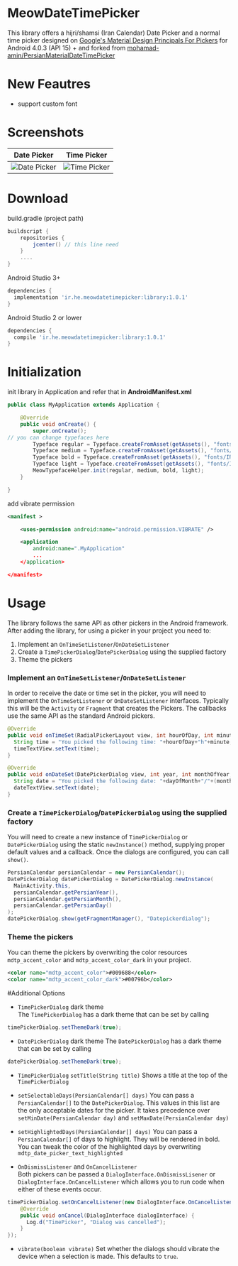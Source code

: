 # MeowDateTimePicker
This library offers a hijri/shamsi (Iran Calendar) Date Picker and a normal time picker designed on [Google's Material Design Principals For Pickers](http://www.google.com/design/spec/components/pickers.html) for Android 4.0.3 (API 15) + and forked from [mohamad-amin/PersianMaterialDateTimePicker](https://github.com/mohamad-amin/PersianMaterialDateTimePicker)

# New Feautres
- support custom font
# Screenshots
Date Picker | Time Picker
---- | ----
![Date Picker](https://github.com/shetmobile/MeowDateTimePicker/raw/master/resources/date.png) | ![Time Picker](https://github.com/shetmobile/MeowDateTimePicker/raw/master/resources/time.png)
# Download
build.gradle (project path)
```groovy
buildscript {
    repositories {
        jcenter() // this line need
    }
    ....
}
```
Android Studio 3+
```groovy
dependencies {
  implementation 'ir.he.meowdatetimepicker:library:1.0.1'
}
```
Android Studio 2 or lower
```groovy
dependencies {
  compile 'ir.he.meowdatetimepicker:library:1.0.1'
}
```
# Initialization
init library in Application and refer that in **AndroidManifest.xml**
```java
public class MyApplication extends Application {

    @Override
    public void onCreate() {
        super.onCreate();
// you can change typefaces here
        Typeface regular = Typeface.createFromAsset(getAssets(), "fonts/IRANSansMobile.ttf");
        Typeface medium = Typeface.createFromAsset(getAssets(), "fonts/IRANSansMobile_Medium.ttf");
        Typeface bold = Typeface.createFromAsset(getAssets(), "fonts/IRANSansMobile_Bold.ttf");
        Typeface light = Typeface.createFromAsset(getAssets(), "fonts/IRANSansMobile_Light.ttf");
        MeowTypefaceHelper.init(regular, medium, bold, light);
    }

}
```
add vibrate permission
```xml
<manifest >

    <uses-permission android:name="android.permission.VIBRATE" />

    <application
        android:name=".MyApplication"
        ...
    </application>

</manifest>
```
# Usage
The library follows the same API as other pickers in the Android framework.
After adding the library, for using a picker in your project you need to:

1. Implement an `OnTimeSetListener`/`OnDateSetListener`
2. Create a `TimePickerDialog`/`DatePickerDialog` using the supplied factory
3. Theme the pickers

### Implement an `OnTimeSetListener`/`OnDateSetListener`
In order to receive the date or time set in the picker, you will need to implement the `OnTimeSetListener` or
`OnDateSetListener` interfaces. Typically this will be the `Activity` or `Fragment` that creates the Pickers. The callbacks use the same API as the standard Android pickers.
```java
@Override
public void onTimeSet(RadialPickerLayout view, int hourOfDay, int minute) {
  String time = "You picked the following time: "+hourOfDay+"h"+minute;
  timeTextView.setText(time);
}

@Override
public void onDateSet(DatePickerDialog view, int year, int monthOfYear, int dayOfMonth) {
  String date = "You picked the following date: "+dayOfMonth+"/"+(monthOfYear+1)+"/"+year;
  dateTextView.setText(date);
}
```

### Create a `TimePickerDialog`/`DatePickerDialog` using the supplied factory
You will need to create a new instance of `TimePickerDialog` or `DatePickerDialog` using the static `newInstance()` method, supplying proper default values and a callback. Once the dialogs are configured, you can call `show()`.
```java
PersianCalendar persianCalendar = new PersianCalendar();
DatePickerDialog datePickerDialog = DatePickerDialog.newInstance(
  MainActivity.this,
  persianCalendar.getPersianYear(),
  persianCalendar.getPersianMonth(),
  persianCalendar.getPersianDay()
);
datePickerDialog.show(getFragmentManager(), "Datepickerdialog");
```

### Theme the pickers
You can theme the pickers by overwriting the color resources `mdtp_accent_color` and `mdtp_accent_color_dark` in your project.
```xml
<color name="mdtp_accent_color">#009688</color>
<color name="mdtp_accent_color_dark">#00796b</color>
```

#Additional Options
* `TimePickerDialog` dark theme  
The `TimePickerDialog` has a dark theme that can be set by calling
```java
timePickerDialog.setThemeDark(true);
```

* `DatePickerDialog` dark theme
The `DatePickerDialog` has a dark theme that can be set by calling
```java
datePickerDialog.setThemeDark(true);
```

* `TimePickerDialog` `setTitle(String title)`
Shows a title at the top of the `TimePickerDialog`

* `setSelectableDays(PersianCalendar[] days)`
You can pass a `PersianCalendar[]` to the `DatePickerDialog`. This values in this list are the only acceptable dates for the picker. It takes precedence over `setMinDate(PersianCalendar day)` and `setMaxDate(PersianCalendar day)`

* `setHighlightedDays(PersianCalendar[] days)`
You can pass a `PersianCalendar[]` of days to highlight. They will be rendered in bold. You can tweak the color of the highlighted days by overwriting `mdtp_date_picker_text_highlighted`

* `OnDismissListener` and `OnCancelListener`  
Both pickers can be passed a `DialogInterface.OnDismissLisener` or `DialogInterface.OnCancelListener` which allows you to run code when either of these events occur.
```java
timePickerDialog.setOnCancelListener(new DialogInterface.OnCancelListener() {
    @Override
    public void onCancel(DialogInterface dialogInterface) {
      Log.d("TimePicker", "Dialog was cancelled");
    }
});
```

* `vibrate(boolean vibrate)`
Set whether the dialogs should vibrate the device when a selection is made. This defaults to `true`.